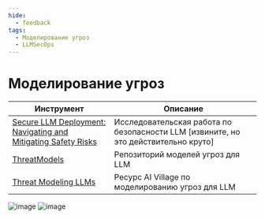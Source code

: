 ```yaml
---
hide:
  - feedback
tags:
  - Моделирование угроз
  - LLMSecOps
---
```


# Моделирование угроз

| Инструмент | Описание |
|------------|----------|
| [Secure LLM Deployment: Navigating and Mitigating Safety Risks](https://arxiv.org/pdf/2406.11007) | Исследовательская работа по безопасности LLM [извините, но это действительно круто] |
| [ThreatModels](https://github.com/jsotiro/ThreatModels/tree/main) | Репозиторий моделей угроз для LLM |
| [Threat Modeling LLMs](https://aivillage.org/large%20language%20models/threat-modeling-llm/) | Ресурс AI Village по моделированию угроз для LLM |

![image](https://github.com/user-attachments/assets/0adcabdf-1afb-4ab2-aa8c-eef75c229842)
![image](https://github.com/user-attachments/assets/ed4340ad-ee95-47b3-8661-2660a2b0472e)